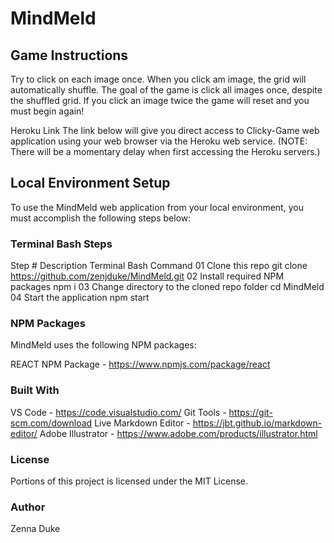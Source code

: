 # MindMeld

## Game Instructions
Try to click on each image once. When you click am image, the grid will automatically shuffle. The goal of the game is click all images once, despite the shuffled grid. If you click an image twice the game will reset and you must begin again!

Heroku Link
The link below will give you direct access to Clicky-Game web application using your web browser via the Heroku web service. (NOTE: There will be a momentary delay when first accessing the Heroku servers.)

## Local Environment Setup
To use the MindMeld web application from your local environment, you must accomplish the following steps below:

### Terminal Bash Steps
Step #	Description	Terminal Bash Command
01	Clone this repo	git clone https://github.com/zenjduke/MindMeld.git
02	Install required NPM packages	npm i
03	Change directory to the cloned repo folder	cd MindMeld
04	Start the application	npm start

### NPM Packages

MindMeld uses the following NPM packages:

REACT NPM Package - https://www.npmjs.com/package/react

### Built With

VS Code - https://code.visualstudio.com/
Git Tools - https://git-scm.com/download
Live Markdown Editor - https://jbt.github.io/markdown-editor/
Adobe Illustrator - https://www.adobe.com/products/illustrator.html

### License
Portions of this project is licensed under the MIT License.

### Author
Zenna Duke